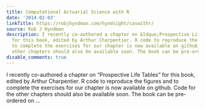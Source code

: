 ```yaml
---
title: Computational Actuarial Science with R
date: '2014-02-03'
linkTitle: https://robjhyndman.com/hyndsight/caswithr/
source: Rob J Hyndman
description: I recently co-authored a chapter on &ldquo;Prospective Life Tables&rdquo;
  for this book, edited by Arthur Charpentier. R code to reproduce the figures and
  to complete the exercises for our chapter is now available on github. Code for the
  other chapters should also be available soon. The book can be pre-ordered on ...
disable_comments: true
---
```

I recently co-authored a chapter on &ldquo;Prospective Life Tables&rdquo; for this book, edited by Arthur Charpentier. R code to reproduce the figures and to complete the exercises for our chapter is now available on github. Code for the other chapters should also be available soon. The book can be pre-ordered on ...